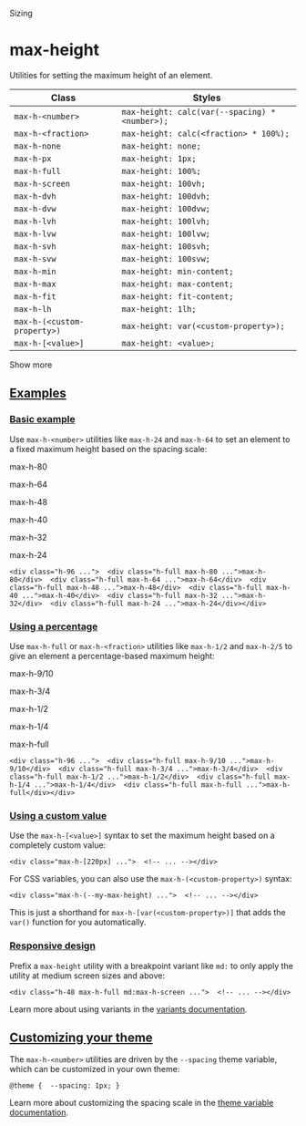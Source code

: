 Sizing

# max-height

Utilities for setting the maximum height of an element.

| Class                       | Styles                                         |
| --------------------------- | ---------------------------------------------- |
| `max-h-<number>`            | `max-height: calc(var(--spacing) * <number>);` |
| `max-h-<fraction>`          | `max-height: calc(<fraction> * 100%);`         |
| `max-h-none`                | `max-height: none;`                            |
| `max-h-px`                  | `max-height: 1px;`                             |
| `max-h-full`                | `max-height: 100%;`                            |
| `max-h-screen`              | `max-height: 100vh;`                           |
| `max-h-dvh`                 | `max-height: 100dvh;`                          |
| `max-h-dvw`                 | `max-height: 100dvw;`                          |
| `max-h-lvh`                 | `max-height: 100lvh;`                          |
| `max-h-lvw`                 | `max-height: 100lvw;`                          |
| `max-h-svh`                 | `max-height: 100svh;`                          |
| `max-h-svw`                 | `max-height: 100svw;`                          |
| `max-h-min`                 | `max-height: min-content;`                     |
| `max-h-max`                 | `max-height: max-content;`                     |
| `max-h-fit`                 | `max-height: fit-content;`                     |
| `max-h-lh`                  | `max-height: 1lh;`                             |
| `max-h-(<custom-property>)` | `max-height: var(<custom-property>);`          |
| `max-h-[<value>]`           | `max-height: <value>;`                         |

Show more

## [Examples](#examples)

### [Basic example](#basic-example)

Use `max-h-<number>` utilities like `max-h-24` and `max-h-64` to set an element to a fixed maximum height based on the spacing scale:

max-h-80

max-h-64

max-h-48

max-h-40

max-h-32

max-h-24

```
<div class="h-96 ...">  <div class="h-full max-h-80 ...">max-h-80</div>  <div class="h-full max-h-64 ...">max-h-64</div>  <div class="h-full max-h-48 ...">max-h-48</div>  <div class="h-full max-h-40 ...">max-h-40</div>  <div class="h-full max-h-32 ...">max-h-32</div>  <div class="h-full max-h-24 ...">max-h-24</div></div>
```

### [Using a percentage](#using-a-percentage)

Use `max-h-full` or `max-h-<fraction>` utilities like `max-h-1/2` and `max-h-2/5` to give an element a percentage-based maximum height:

max-h-9/10

max-h-3/4

max-h-1/2

max-h-1/4

max-h-full

```
<div class="h-96 ...">  <div class="h-full max-h-9/10 ...">max-h-9/10</div>  <div class="h-full max-h-3/4 ...">max-h-3/4</div>  <div class="h-full max-h-1/2 ...">max-h-1/2</div>  <div class="h-full max-h-1/4 ...">max-h-1/4</div>  <div class="h-full max-h-full ...">max-h-full</div></div>
```

### [Using a custom value](#using-a-custom-value)

Use the `max-h-[<value>]` syntax to set the maximum height based on a completely custom value:

```
<div class="max-h-[220px] ...">  <!-- ... --></div>
```

For CSS variables, you can also use the `max-h-(<custom-property>)` syntax:

```
<div class="max-h-(--my-max-height) ...">  <!-- ... --></div>
```

This is just a shorthand for `max-h-[var(<custom-property>)]` that adds the `var()` function for you automatically.

### [Responsive design](#responsive-design)

Prefix a `max-height` utility with a breakpoint variant like `md:` to only apply the utility at medium screen sizes and above:

```
<div class="h-48 max-h-full md:max-h-screen ...">  <!-- ... --></div>
```

Learn more about using variants in the [variants documentation](/docs/hover-focus-and-other-states).

## [Customizing your theme](#customizing-your-theme)

The `max-h-<number>` utilities are driven by the `--spacing` theme variable, which can be customized in your own theme:

```
@theme {  --spacing: 1px; }
```

Learn more about customizing the spacing scale in the [theme variable documentation](/docs/theme).
